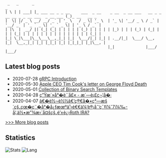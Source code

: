 
```
 _   _      _                                                                                      _
| \ | | ___| |_ ___ __ _ _ __     ___  _ __    _ __  _ __ ___   __ _ _ __ __ _ _ __ ___  _ __ ___ (_)_ __   __ _
|  \| |/ _ \ __/ __/ _` | '_ \   / _ \| '_ \  | '_ \| '__/ _ \ / _` | '__/ _` | '_ ` _ \| '_ ` _ \| | '_ \ / _` |
| |\  |  __/ || (_| (_| | | | | | (_) | | | | | |_) | | | (_) | (_| | | | (_| | | | | | | | | | | | | | | | (_| |
|_| \_|\___|\__\___\__,_|_| |_|  \___/|_| |_| | .__/|_|  \___/ \__, |_|  \__,_|_| |_| |_|_| |_| |_|_|_| |_|\__, |
                                              |_|              |___/                                       |___/
```

## Latest blog posts
- 2020-07-28 [gRPC Introduction](http://weixia.info/grpc-introduction.html)
- 2020-05-30 [Apple CEO Tim Cook's letter on George Floyd Death](http://weixia.info/apple-tim-cook-on-george-floyd.html)
- 2020-05-01 [Collection of Binary Search Templates](http://weixia.info/binary-search-template.html)
- 2020-04-28 [ç”Ÿæ´»å°�è´´å£« - æ´—è¡£ç¬¦å�·](http://weixia.info/laundry-symbol.html)
- 2020-04-07 [ã€�è½¬è½½ã€‘ç®€å�•ç²—æš´çš„çœ�ç¨�å°�å¿ƒæœºä¹‹é€€ä¼‘è®¡åˆ’ç¯‡ï¼ˆ7ï¼‰- å¦‚ä½•æ”¾æ›´å¤šçš„é’±è¿›Roth IRA?](http://weixia.info/retirement-accountant-tax-planning-07.html)

[>>> More blog posts](https://weixia.info/archives/)

## Statistics
![Stats](https://github-readme-stats.vercel.app/api?username=Wei-Xia)
![Lang](https://github-readme-stats.vercel.app/api/top-langs/?username=Wei-Xia&hide=ipynb,html&layout=compact)

